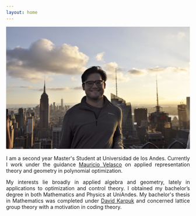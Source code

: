 ```yaml
---
layout: home
---
```


![](assets/images/Me.JPG)

<p align="justify"> I am a second year Master's Student at Universidad de los Andes. Currently I work under the guidance <a href="http://wwwprof.uniandes.edu.co/~mvelasco/Velasco.html">Mauricio Velasco</a> on applied representation theory and geometry in polynomial optimization. </p>

<p align="justify"> My interests lie broadly in applied algebra and geometry, lately in applications to optimization and control theory. I obtained my bachelor’s degree in both Mathematics and Physics at UniAndes. My bachelor's thesis in Mathematics was completed under <a href="https://sites.google.com/view/davidkarpuk/home">David Karpuk</a> and concerned lattice group theory with a motivation in coding theory. </p>
